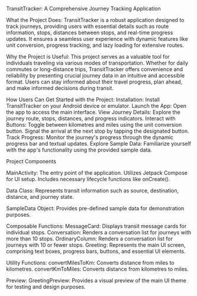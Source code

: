 TransitTracker: A Comprehensive Journey Tracking Application

What the Project Does:
TransitTracker is a robust application designed to track journeys, providing users with essential details such as route information, stops, distances between stops, and real-time progress updates. It ensures a seamless user experience with dynamic features like unit conversion, progress tracking, and lazy loading for extensive routes.

Why the Project is Useful:
This project serves as a valuable tool for individuals traveling via various modes of transportation. Whether for daily commutes or long-distance trips, TransitTracker offers convenience and reliability by presenting crucial journey data in an intuitive and accessible format. Users can stay informed about their travel progress, plan ahead, and make informed decisions during transit.

How Users Can Get Started with the Project:
Installation: Install TransitTracker on your Android device or emulator.
Launch the App: Open the app to access the main interface.
View Journey Details: Explore the journey route, stops, distances, and progress indicators.
Interact with Buttons: Toggle between kilometres and miles using the unit conversion button. Signal the arrival at the next stop by tapping the designated button.
Track Progress: Monitor the journey's progress through the dynamic progress bar and textual updates.
Explore Sample Data: Familiarize yourself with the app's functionality using the provided sample data.

Project Components

MainActivity:
The entry point of the application.
Utilizes Jetpack Compose for UI setup.
Includes necessary lifecycle functions like onCreate().

Data Class:
Represents transit information such as source, destination, distance, and journey state.

SampleData Object:
Provides pre-defined sample data for demonstration purposes.

Composable Functions:
MessageCard: Displays transit message cards for individual stops.
Conversation: Renders a conversation list for journeys with more than 10 stops.
OrdinaryColumn: Renders a conversation list for journeys with 10 or fewer stops.
Greeting: Represents the main UI screen, comprising text boxes, progress bars, buttons, and essential UI elements.

Utility Functions:
convertMilesToKm: Converts distance from miles to kilometres.
convertKmToMiles: Converts distance from kilometres to miles.

Preview:
GreetingPreview: Provides a visual preview of the main UI theme for testing and design purposes.



